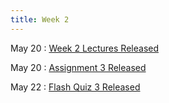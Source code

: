 ```yaml
---
title: Week 2
---
```


May 20
: [Week 2 Lectures Released](../lectures/week2)

May 20
: [Assignment 3 Released](https://d2l.msu.edu/d2l/le/calendar/1871117/event/4149100/detailsview)

May 22
: [Flash Quiz 3 Released](https://d2l.msu.edu/d2l/le/calendar/1871117/event/4152558/detailsview)
